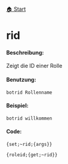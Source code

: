 [🏠 Start](https://jeanluc2305.github.io/Discord/)

# rid

#### Beschreibung:

Zeigt die ID einer Rolle

#### Benutzung:

`botrid Rollenname`

#### Beispiel:

`botrid willkommen`

#### Code:

```
{set;~rid;{args}}

{roleid;{get;~rid}}
```
